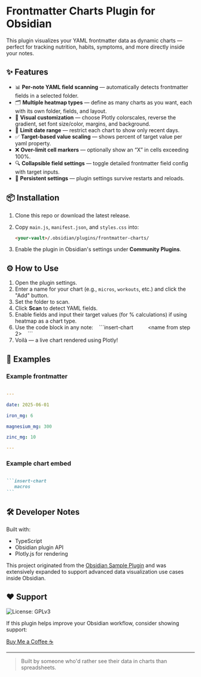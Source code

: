 # Frontmatter Charts Plugin for Obsidian

This plugin visualizes your YAML frontmatter data as dynamic charts — perfect for tracking nutrition, habits, symptoms, and more directly inside your notes.

## ✨ Features

- 📊 **Per-note YAML field scanning** — automatically detects frontmatter fields in a selected folder.
- 🗂️ **Multiple heatmap types** — define as many charts as you want, each with its own folder, fields, and layout.
- 🎨 **Visual customization** — choose Plotly colorscales, reverse the gradient, set font size/color, margins, and background.
- 📆 **Limit date range** — restrict each chart to show only recent days.
- ✅ **Target-based value scaling** — shows percent of target value per yaml property.
- ❌ **Over-limit cell markers** — optionally show an “X” in cells exceeding 100%.
- 🔍 **Collapsible field settings** — toggle detailed frontmatter field config with target inputs.
- 💾 **Persistent settings** — plugin settings survive restarts and reloads.

## 📦 Installation

1. Clone this repo or download the latest release.
2. Copy `main.js`, `manifest.json`, and `styles.css` into:

    ````markdown
    <your-vault>/.obsidian/plugins/frontmatter-charts/
    ````

3. Enable the plugin in Obsidian's settings under **Community Plugins**.

## ⚙️ How to Use

  
1. Open the plugin settings.
2. Enter a name for your chart (e.g., `micros`, `workouts`, etc.) and click the "Add" button.
3. Set the folder to scan.
4. Click **Scan** to detect YAML fields.
5. Enable fields and input their target values (for % calculations) if using heatmap as a chart type.
6. Use the code block in any note:
   \`\`\`insert-chart
         <name from step 2>
   \`\`\`
7. Voilà — a live chart rendered using Plotly!
## 🧪 Examples

### Example frontmatter

```yaml

---

date: 2025-06-01

iron_mg: 6

magnesium_mg: 300

zinc_mg: 10

---

```

### Example chart embed

````markdown

```insert-chart
   macros
```

````
## 🛠️ Developer Notes

Built with:

- TypeScript
- Obsidian plugin API
- Plotly.js for rendering

This project originated from the [Obsidian Sample Plugin](https://github.com/obsidianmd/obsidian-sample-plugin) and was extensively expanded to support advanced data visualization use cases inside Obsidian.
## ❤️ Support

![License: GPLv3](https://img.shields.io/badge/License-GPLv3-blue.svg)

If this plugin helps improve your Obsidian workflow, consider showing support:

[Buy Me a Coffee ☕](https://buymeacoffee.com/scottua)

---

> Built by someone who'd rather see their data in charts than spreadsheets.